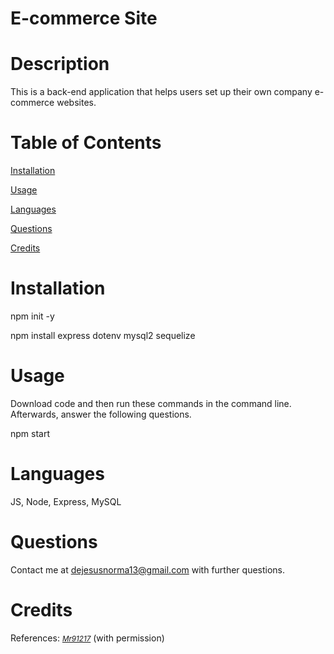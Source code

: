 
# E-commerce Site

# Description
This is a back-end application that helps users set up their own company e-commerce websites. 

# Table of Contents  
[Installation](#installation)  

[Usage](#usage)  

[Languages](#languages)  

[Questions](#questions) 

[Credits](#credits) 

# Installation
npm init -y

npm install express dotenv mysql2 sequelize

# Usage
Download code and then run these commands in the command line. Afterwards, answer the following questions.

npm start

# Languages
JS, Node, Express, MySQL

# Questions
Contact me at dejesusnorma13@gmail.com with further questions.

# Credits
References: 
<small><i><a href='https://github.com/mr91217/e-commerce-back-end'>Mr91217</a></i></small>
(with permission)
